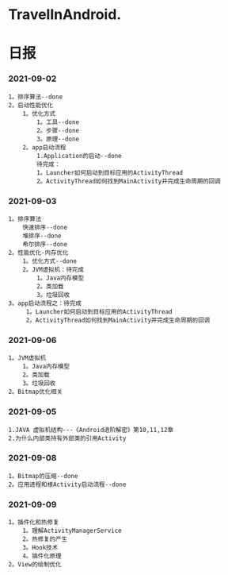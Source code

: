 # TravelInAndroid. 

# 日报
### 2021-09-02
    1。排序算法--done
    2。启动性能优化
        1。优化方式
            1。工具--done
            2。步骤--done
            3。原理--done
        2。app启动流程
            1.Application的启动--done
            待完成：
            1。Launcher如何启动到目标应用的ActivityThread
            2。ActivityThread如何找到MainActivity并完成生命周期的回调
### 2021-09-03
    1。排序算法
        快速排序--done
        堆排序--done
        希尔排序--done
    2。性能优化-内存优化
        1。优化方式--done
        2。JVM虚拟机：待完成
            1。Java内存模型
            2。类加载
            3。垃圾回收
    3。app启动流程之：待完成
         1。Launcher如何启动到目标应用的ActivityThread
         2。ActivityThread如何找到MainActivity并完成生命周期的回调
### 2021-09-06
    1。JVM虚拟机
        1。Java内存模型
        2。类加载
        3。垃圾回收
    2。Bitmap优化相关
### 2021-09-05
    1.JAVA 虚拟机结构---《Android进阶解密》第10,11,12章
    2.为什么内部类持有外部类的引用Activity
### 2021-09-08
    1。Bitmap的压缩--done
    2。应用进程和根Activity启动流程--done
### 2021-09-09
    1。插件化和热修复
        1。理解ActivityManagerService
        2。热修复的产生
        3。Hook技术
        4。插件化原理
    2。View的绘制优化